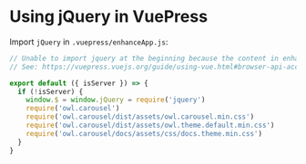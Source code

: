 # Using jQuery in VuePress

Import `jQuery` in `.vuepress/enhanceApp.js`:

```js
// Unable to import jquery at the beginning because the content in enhanceApp will run on the server side
// See: https://vuepress.vuejs.org/guide/using-vue.html#browser-api-access-restrictions

export default ({ isServer }) => {
  if (!isServer) {
    window.$ = window.jQuery = require('jquery')
    require('owl.carousel')
    require('owl.carousel/dist/assets/owl.carousel.min.css')
    require('owl.carousel/dist/assets/owl.theme.default.min.css')
    require('owl.carousel/docs/assets/css/docs.theme.min.css')
  }
}
```

<Carousel/>
